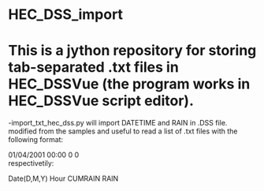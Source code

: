 # HEC_DSS_import
# This is a jython repository for storing tab-separated .txt files in HEC_DSSVue (the program works in HEC_DSSVue script editor). 

-import_txt_hec_dss.py will import DATETIME and RAIN in .DSS file.
modified from the samples and useful to read a list of .txt files with the following format:

01/04/2001	00:00	   0	   0  
respectivetily:

Date(D,M,Y) Hour CUMRAIN RAIN 
